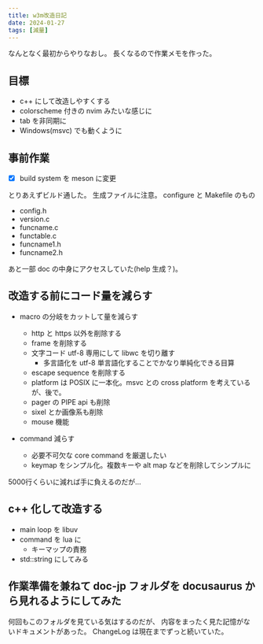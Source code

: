 ```yaml
---
title: w3m改造日記
date: 2024-01-27
tags: [減量]
---
```


なんとなく最初からやりなおし。
長くなるので作業メモを作った。

<!-- truncate -->

## 目標

- c++ にして改造しやすくする
- colorscheme 付きの nvim みたいな感じに
- tab を非同期に
- Windows(msvc) でも動くように

## 事前作業

- [x] build system を meson に変更

とりあえずビルド通した。
生成ファイルに注意。
configure と Makefile のもの

- config.h 
- version.c
- funcname.c
- functable.c
- funcname1.h
- funcname2.h

あと一部 doc の中身にアクセスしていた(help 生成？)。

## 改造する前にコード量を減らす

- macro の分岐をカットして量を減らす
  - http と https 以外を削除する
  - frame を削除する
  - 文字コード utf-8 専用にして libwc を切り離す
    - 多言語化を utf-8 単言語化することでかなり単純化できる目算
  - escape sequence を削除する
  - platform は POSIX に一本化。msvc との cross platform を考えているが、後で。
  - pager の PIPE api も削除
  - sixel とか画像系も削除
  - mouse 機能

- command 減らす
  - 必要不可欠な core command を厳選したい
  - keymap をシンプル化。複数キーや alt map などを削除してシンプルに

5000行くらいに減れば手に負えるのだが…

## c++ 化して改造する

- main loop を libuv
- command を lua に
  - キーマップの責務
- std::string にしてみる

## 作業準備を兼ねて doc-jp フォルダを docusaurus から見れるようにしてみた

何回もこのフォルダを見ている気はするのだが、
内容をまったく見た記憶がないドキュメントがあった。
ChangeLog は現在までずっと続いていた。

